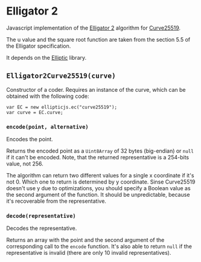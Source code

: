 Elligator 2
===========

Javascript implementation of the [Elligator 2](http://elligator.cr.yp.to/elligator-20130828.pdf) algorithm for [Curve25519](https://cr.yp.to/ecdh.html).

The u value and the square root function are taken from the section 5.5 of the Elligator specification.

It depends on the [Elliptic](https://github.com/indutny/elliptic/) library.

`Elligator2Curve25519(curve)`
-----------------------------

Constructor of a coder. Requires an instance of the curve, which can be obtained with the following code:

```
var EC = new ellipticjs.ec("curve25519");
var curve = EC.curve;
```

### `encode(point, alternative)`

Encodes the point.

Returns the encoded point as a `Uint8Array` of 32 bytes (big-endian) or `null` if it can't be encoded. Note, that the returned representative is a 254-bits value, not 256.

The algorithm can return two different values for a single x coordinate if it's not 0. Which one to return is determined by y coordinate. Sinse Curve25519 doesn't use y due to optimizations, you should specify a Boolean value as the second argument of the function. It should be unpredictable, because it's recoverable from the representative.

### `decode(representative)`

Decodes the representative.

Returns an array with the point and the second argument of the corresponding call to the `encode` function. It's also able to return `null` if the representative is invalid (there are only 10 invalid representatives).
